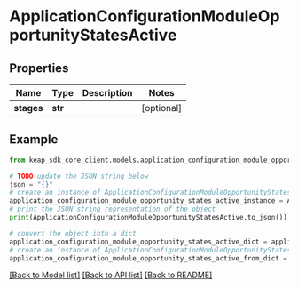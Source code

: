 # ApplicationConfigurationModuleOpportunityStatesActive


## Properties

Name | Type | Description | Notes
------------ | ------------- | ------------- | -------------
**stages** | **str** |  | [optional] 

## Example

```python
from keap_sdk_core_client.models.application_configuration_module_opportunity_states_active import ApplicationConfigurationModuleOpportunityStatesActive

# TODO update the JSON string below
json = "{}"
# create an instance of ApplicationConfigurationModuleOpportunityStatesActive from a JSON string
application_configuration_module_opportunity_states_active_instance = ApplicationConfigurationModuleOpportunityStatesActive.from_json(json)
# print the JSON string representation of the object
print(ApplicationConfigurationModuleOpportunityStatesActive.to_json())

# convert the object into a dict
application_configuration_module_opportunity_states_active_dict = application_configuration_module_opportunity_states_active_instance.to_dict()
# create an instance of ApplicationConfigurationModuleOpportunityStatesActive from a dict
application_configuration_module_opportunity_states_active_from_dict = ApplicationConfigurationModuleOpportunityStatesActive.from_dict(application_configuration_module_opportunity_states_active_dict)
```
[[Back to Model list]](../README.md#documentation-for-models) [[Back to API list]](../README.md#documentation-for-api-endpoints) [[Back to README]](../README.md)



